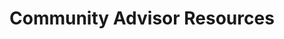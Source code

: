 

# Community Advisor Resources

<style>
.theme-default-content:not(.custom){
    max-width:1280px;
}
.resourceCard{
    flex-basis:30%; margin-bottom:1rem
}
</style>
<div style="display:flex; flex-direction:row; flex-wrap:wrap; justify-content:space-evenly; align-content:space-around">
<ResourceCard
    class="resourceCard"
    headerColor="#001D9D"
    title="Reviewing the reviews Process"
    subtitle="Community - GDocs"
    url="https://docs.google.com/document/d/1BRpRMaf-uLwwPFsgVYI8mpsDiSyidxZeBJ14QqmDKQc/edit"
    linkText="Go to Page"
    text="This is a technical update tracker for the Cardano (ADA) project. It aggregates commits within the last 7 days from all branches  of Cardano development-related repos using local git mirrors. The same content can also be acquired from GitHub's web interface." />

<ResourceCard
    class="resourceCard"
    headerColor="#0088CC"
    title="CA Guide"
    subtitle="Official - Project Catalyst"
    url="/community-advisor/guide.html"
    target="_self"
    linkText="Go to Page"
    text="Information for Community Advisors (CA). " />

<ResourceCard
    class="resourceCard"
    headerColor="#0088CC"
    title="Project Catalyst Community Advisors"
    subtitle="Official - Discord"
    url="https://discord.gg/uPv97TvGvC"
    linkText="Go to Page"
    text="This discord server holds the intention of providing  Virtual-Breakout-Rooms for your discussions about the Cardano Catalyst Project,  and more specifically about the Proposals. " />

<ResourceCard
    class="resourceCard"
    headerColor="#8FD14F"
    title="Community Advisor Guidelines"
    subtitle="Community"
    url="/community-advisor/community_advisor_guides.html"
    target="_self"
    linkText="Go to Page"
    text="Community made Community Advisor guides. " />

<ResourceCard
    class="resourceCard"
    headerColor="#8FD14F"
    title="Community Advisor Tool"
    subtitle=""
    url="https://github.com/Project-Catalyst/ca-tool"
    target="_blank"
    linkText="Go to GitHub"
    text="A community built and maintained tool to make Community Advisor work less time consuming (work in progress)" />

<ResourceCard
    class="resourceCard"
    headerColor="#8FD14F"
    title="Veteran Community Advisor Tool"
    subtitle=""
    url="https://github.com/Project-Catalyst/vca-tool"
    target="_blank"
    linkText="Go to GitHub"
    text="A community built and maintained tool to make Veteran Community Advisor work less time consuming (work in progress)" />

</div>


